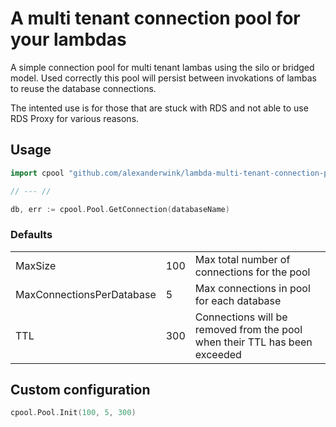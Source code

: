 # A multi tenant connection pool for your lambdas

A simple connection pool for multi tenant lambas using the silo or bridged model. Used correctly this pool will persist between invokations of lambas to reuse the database connections.

The intented use is for those that are stuck with RDS and not able to use RDS Proxy for various reasons.

## Usage

```go
import cpool "github.com/alexanderwink/lambda-multi-tenant-connection-pool"

// --- //

db, err := cpool.Pool.GetConnection(databaseName)
```

### Defaults

|                           |     |                                                                            |
| ------------------------- | --- | -------------------------------------------------------------------------- |
| MaxSize                   | 100 | Max total number of connections for the pool                               |
| MaxConnectionsPerDatabase | 5   | Max connections in pool for each database                                  |
| TTL                       | 300 | Connections will be removed from the pool when their TTL has been exceeded |

## Custom configuration

```go
cpool.Pool.Init(100, 5, 300)
```
